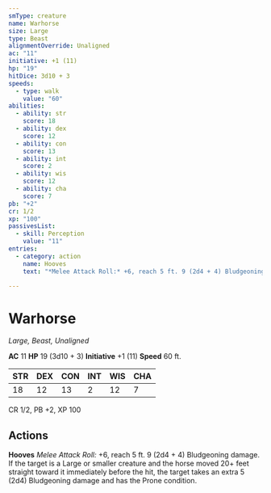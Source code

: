 ```yaml
---
smType: creature
name: Warhorse
size: Large
type: Beast
alignmentOverride: Unaligned
ac: "11"
initiative: +1 (11)
hp: "19"
hitDice: 3d10 + 3
speeds:
  - type: walk
    value: "60"
abilities:
  - ability: str
    score: 18
  - ability: dex
    score: 12
  - ability: con
    score: 13
  - ability: int
    score: 2
  - ability: wis
    score: 12
  - ability: cha
    score: 7
pb: "+2"
cr: 1/2
xp: "100"
passivesList:
  - skill: Perception
    value: "11"
entries:
  - category: action
    name: Hooves
    text: "*Melee Attack Roll:* +6, reach 5 ft. 9 (2d4 + 4) Bludgeoning damage. If the target is a Large or smaller creature and the horse moved 20+ feet straight toward it immediately before the hit, the target takes an extra 5 (2d4) Bludgeoning damage and has the Prone condition."

---
```


# Warhorse
*Large, Beast, Unaligned*

**AC** 11
**HP** 19 (3d10 + 3)
**Initiative** +1 (11)
**Speed** 60 ft.

| STR | DEX | CON | INT | WIS | CHA |
| --- | --- | --- | --- | --- | --- |
| 18 | 12 | 13 | 2 | 12 | 7 |

CR 1/2, PB +2, XP 100

## Actions

**Hooves**
*Melee Attack Roll:* +6, reach 5 ft. 9 (2d4 + 4) Bludgeoning damage. If the target is a Large or smaller creature and the horse moved 20+ feet straight toward it immediately before the hit, the target takes an extra 5 (2d4) Bludgeoning damage and has the Prone condition.
